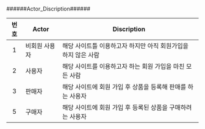 ######Actor_Discription######

| 번호 | Actor         | Discription                                                    |
| :--: | ------------- | -------------------------------------------------------------- |
|  1   | 비회원 사용자 | 해당 사이트틀 이용하고자 하지만 아직 회원가입을 하지 않은 사람 |
|  2   | 사용자        | 해당 사이트를 이용하고자 하는 회원 가입을 마친 모든 사람       |
|  3   | 판매자        | 해당 사이트에 회원 가입 후 상품을 등록해 판매를 하는 사용자    |
|  5   | 구매자        | 해당 사이트에 회원 가입 후 등록된 상품을 구매하려는 사용자     |
